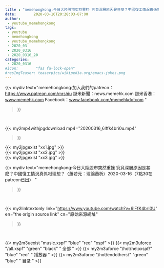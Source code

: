 ```yaml
---
title : "memehongkong:今日大陸股市突然重挫 究竟深層原因是甚麼？中國復工情況真係咁理想？〈蕭若元：理論蕭析〉2020-03-16（7點30在patreon已出） "
date:        2020-03-16T20:28:03-07:00
author:
 - youtube_memehongkong
tags:
 - youtube
 - memehongkong
 - youtube_memehongkong
 - 2020_03
 - 2020_0316
 - 2020_0316_20
categories:
 - 2020_0316
#icon:        "fas fa-lock-open"
#resImgTeaser: teaserpics/wikipedia.org/emacs-jokes.png
---
```


{{< mydiv text="memehongkong:加入我們的patreon：https://www.patreon.com/mrshiu 謎米新聞：news.memehk.com 謎米香港： www.memehk.com Facebook：www.facebook.com/memehkdotcom "
>}}
<br>


{{< my2mp4withjpgdownload mp4="20200316_6lffk4bri0u.mp4"
>}}

{{< my2jpgexist "xx1.jpg" >}}<br>
{{< my2jpgexist "xx2.jpg" >}}<br>
{{< my2jpgexist "xx3.jpg" >}}<br>



{{< mydiv text="memehongkong:今日大陸股市突然重挫 究竟深層原因是甚麼？中國復工情況真係咁理想？〈蕭若元：理論蕭析〉2020-03-16（7點30在patreon已出） "
>}}
<br>

{{< my2linktextonly link="https://www.youtube.com/watch?v=6lFfK4brI0U"
en="the origin source link" cn="原始來源網址"
>}}


<br>

{{< my2m3uexist "music.xspf"        "blue"   "red"    "xspf" >}} {{< my2m3uforce "/all.xspf"         "green"  "black"  " 全部 " >}} {{< my2m3uforce "/hot/helpxspf/"    "blue"   "red"    " 播放器 " >}} {{< my2m3uforce "/hot/endothers/"   "green"  "blue"   " 目录 " >}} 
